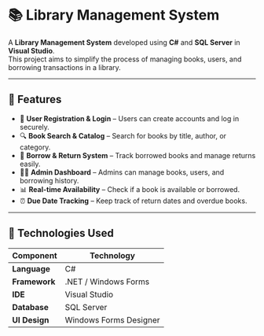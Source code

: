 # 📚 Library Management System

A **Library Management System** developed using **C#** and **SQL Server** in **Visual Studio**.  
This project aims to simplify the process of managing books, users, and borrowing transactions in a library.

---

## 🚀 Features

- 👤 **User Registration & Login** – Users can create accounts and log in securely.  
- 🔍 **Book Search & Catalog** – Search for books by title, author, or category.  
- 📖 **Borrow & Return System** – Track borrowed books and manage returns easily.  
- 🧑‍💼 **Admin Dashboard** – Admins can manage books, users, and borrowing history.  
- 📊 **Real-time Availability** – Check if a book is available or borrowed.  
- ⏰ **Due Date Tracking** – Keep track of return dates and overdue books.  

---

## 🧰 Technologies Used

| Component | Technology |
|------------|-------------|
| **Language** | C# |
| **Framework** | .NET / Windows Forms |
| **IDE** | Visual Studio |
| **Database** | SQL Server |
| **UI Design** | Windows Forms Designer |

